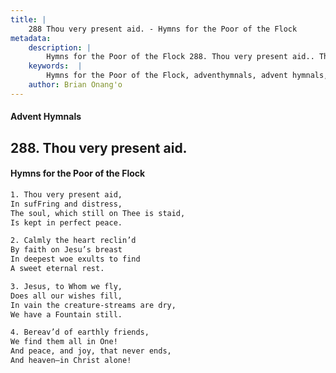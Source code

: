 ```yaml
---
title: |
    288 Thou very present aid. - Hymns for the Poor of the Flock
metadata:
    description: |
        Hymns for the Poor of the Flock 288. Thou very present aid.. Thou very present aid, In sufFring and distress, The soul, which still on Thee is staid,  Is kept in perfect peace. 
    keywords:  |
        Hymns for the Poor of the Flock, adventhymnals, advent hymnals, Thou very present aid., Thou very present aid,, 
    author: Brian Onang'o
---
```


#### Advent Hymnals
## 288. Thou very present aid.
####  Hymns for the Poor of the Flock

```txt
1. Thou very present aid,
In sufFring and distress,
The soul, which still on Thee is staid, 
Is kept in perfect peace.

2. Calmly the heart reclin’d
By faith on Jesu’s breast 
In deepest woe exults to find 
A sweet eternal rest.

3. Jesus, to Whom we fly,
Does all our wishes fill,
In vain the creature-streams are dry, 
We have a Fountain still.

4. Bereav’d of earthly friends,
We find them all in One!
And peace, and joy, that never ends, 
And heaven—in Christ alone!
```